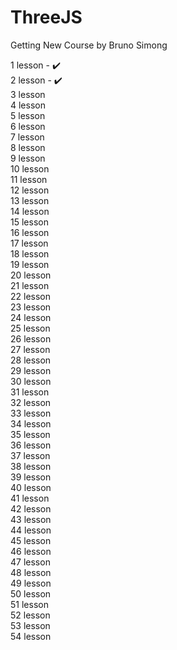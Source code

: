 # ThreeJS
Getting New Course by Bruno Simong  

1 lesson - ✔️  
2 lesson - ✔️    
3 lesson  
4 lesson  
5 lesson  
6 lesson  
7 lesson  
8 lesson  
9 lesson  
10 lesson  
11 lesson  
12 lesson  
13 lesson  
14 lesson  
15 lesson  
16 lesson  
17 lesson  
18 lesson  
19 lesson  
20 lesson  
21 lesson  
22 lesson  
23 lesson  
24 lesson  
25 lesson  
26 lesson  
27 lesson  
28 lesson  
29 lesson  
30 lesson  
31 lesson  
32 lesson  
33 lesson  
34 lesson  
35 lesson  
36 lesson  
37 lesson  
38 lesson  
39 lesson  
40 lesson  
41 lesson  
42 lesson  
43 lesson  
44 lesson  
45 lesson  
46 lesson  
47 lesson  
48 lesson  
49 lesson  
50 lesson  
51 lesson  
52 lesson  
53 lesson  
54 lesson 